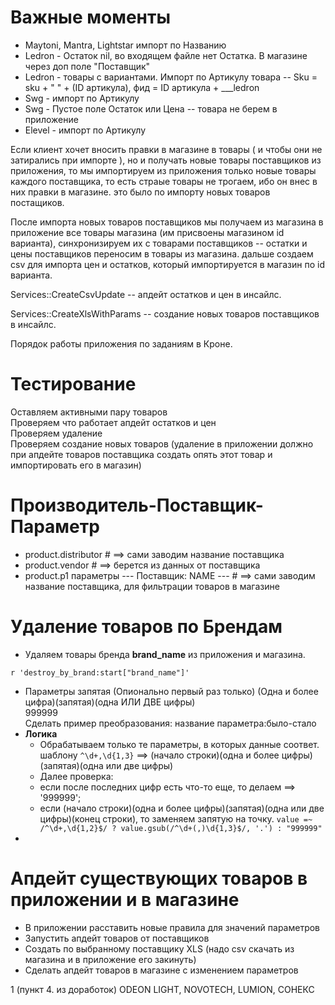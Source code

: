 # Важные моменты
* Maytoni, Mantra, Lightstar импорт по Названию
* Ledron - Остаток nil, во входящем файле нет Остатка. В магазине через доп поле "Поставщик"
* Ledron - товары с вариантами. Импорт по Артикулу товара -- Sku = sku + " " + (ID артикула), 
фид = ID артикула + ___ledron
* Swg - импорт по Артикулу
* Swg - Пустое поле Остаток или Цена -- товара не берем в приложение
* Elevel - импорт по Артикулу

Если клиент хочет вносить правки в магазине в товары ( и чтобы они не затирались при импорте ), но и получать новые товары поставщиков из приложения, то мы импортируем из приложения только новые товары каждого поставщика, то есть страые товары не трогаем, ибо он внес в них правки в магазине. это было по импорту новых товаров постащиков.

После импорта новых товаров поставщиков мы получаем из магазина в приложение все товары магазина (им присвоены магазином id варианта), синхронизируем их с товарами поставщиков -- остатки и цены поставщиков переносим в товары из магазина. дальше создаем csv для импорта цен и остатков, который импортируется в магазин по id варианта.

Services::CreateCsvUpdate -- апдейт остатков и цен в инсайлс.

Services::CreateXlsWithParams -- создание новых товаров поставщиков в инсайлс.

Порядок работы приложения по заданиям в Кроне.

# Тестирование
Оставляем активными пару товаров<br>
Проверяем что работает апдейт остатков и цен<br>
Проверяем удаление<br>
Проверяем создание новых товаров (удаление в приложении должно при апдейте товаров поставщика создать опять этот товар и импортировать его в магазин)

# Производитель-Поставщик-Параметр
* product.distributor # ==> сами заводим название поставщика
* product.vendor # ==> берется из данных от поставщика
* product.p1 параметры --- Поставщик: NAME --- # ==> сами заводим название поставщика, для фильтрации товаров в магазине


# Удаление товаров по Брендам
* Удаляем товары бренда **brand_name** из приложения и магазина.
```
r 'destroy_by_brand:start["brand_name"]'
```
* Параметры запятая (Опионально первый раз только)
(Одна и более цифра)(запятая)(одна ИЛИ ДВЕ цифры)<br>
999999<br>
Сделать пример преобразования: название параметра:было-стало<br>
* **Логика**
  * Обрабатываем только те параметры, в которых данные соответ. шаблону ```^\d+,\d{1,3}``` ==> (начало строки)(одна и более цифры)(запятая)(одна или две цифры)<br>
  *  Далее проверка: <br>
    * eсли после последних цифр есть что-то еще, то делаем ==> '999999';<br>
    * если (начало строки)(одна и более цифры)(запятая)(одна или две цифры)(конец строки), то заменяем запятую на точку.
``` value =~ /^\d+,\d{1,2}$/ ? value.gsub(/^\d+(,)\d{1,3}$/, '.') : "999999" ```
* 

# Апдейт существующих товаров в приложении и в магазине
* В приложении расставить новые правила для значений параметров<br>
* Запустить апдейт товаров от поставщиков<br>
* Создать по выбранному поставщику XLS (надо csv скачать из магазина и в приложение его закинуть)<br>
* Сделать апдейт товаров в магазине с изменением параметров

1 (пункт 4. из доработок) ODEON LIGHT, NOVOTECH, LUMION, СОНЕКС
